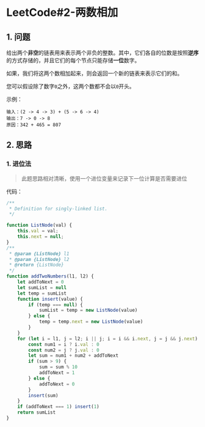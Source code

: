 # LeetCode#2-两数相加
## 1. 问题
给出两个**非空**的链表用来表示两个非负的整数。其中，它们各自的位数是按照**逆序**的方式存储的，并且它们的每个节点只能存储**一位**数字。

如果，我们将这两个数相加起来，则会返回一个新的链表来表示它们的和。

您可以假设除了数字`0`之外，这两个数都不会以`0`开头。

示例：
```
输入：(2 -> 4 -> 3) + (5 -> 6 -> 4)
输出：7 -> 0 -> 8
原因：342 + 465 = 807
```



## 2. 思路
### 1. 进位法
> 此题思路相对清晰，使用一个进位变量来记录下一位计算是否需要进位

代码：
```javascript
/**
 * Definition for singly-linked list.
 */

function ListNode(val) {
    this.val = val;
    this.next = null;
}
/**
 * @param {ListNode} l1
 * @param {ListNode} l2
 * @return {ListNode}
 */
function addTwoNumbers(l1, l2) {
    let addToNext = 0
    let sumList = null
    let temp = sumList
    function insert(value) {
        if (temp === null) {
            sumList = temp = new ListNode(value)
        } else {
            temp = temp.next = new ListNode(value)
        }
    }
    for (let i = l1, j = l2; i || j; i = i && i.next, j = j && j.next) {
        const num1 = i ? i.val : 0
        const num2 = j ? j.val : 0
        let sum = num1 + num2 + addToNext
        if (sum > 9) {
            sum = sum % 10
            addToNext = 1
        } else {
            addToNext = 0
        }
        insert(sum)
    }
    if (addToNext === 1) insert(1)
    return sumList
}
```




